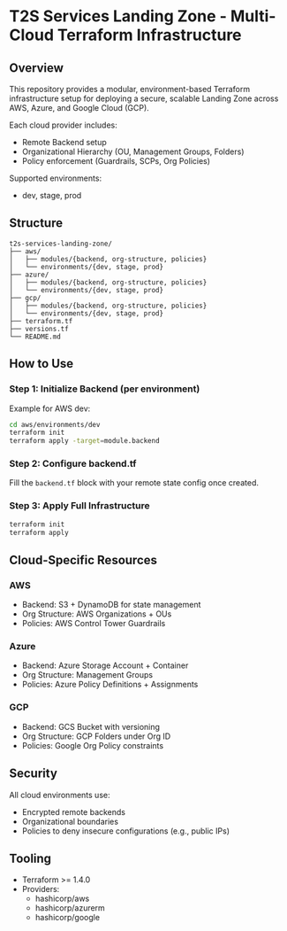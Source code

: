 # T2S Services Landing Zone - Multi-Cloud Terraform Infrastructure

## Overview

This repository provides a modular, environment-based Terraform infrastructure setup for deploying a secure, scalable Landing Zone across AWS, Azure, and Google Cloud (GCP).

Each cloud provider includes:
- Remote Backend setup
- Organizational Hierarchy (OU, Management Groups, Folders)
- Policy enforcement (Guardrails, SCPs, Org Policies)

Supported environments:
- dev, stage, prod

## Structure

```
t2s-services-landing-zone/
├── aws/
│   ├── modules/{backend, org-structure, policies}
│   └── environments/{dev, stage, prod}
├── azure/
│   ├── modules/{backend, org-structure, policies}
│   └── environments/{dev, stage, prod}
├── gcp/
│   ├── modules/{backend, org-structure, policies}
│   └── environments/{dev, stage, prod}
├── terraform.tf
├── versions.tf
└── README.md
```

## How to Use

### Step 1: Initialize Backend (per environment)

Example for AWS dev:

```bash
cd aws/environments/dev
terraform init
terraform apply -target=module.backend
```

### Step 2: Configure backend.tf

Fill the `backend.tf` block with your remote state config once created.

### Step 3: Apply Full Infrastructure

```bash
terraform init
terraform apply
```

## Cloud-Specific Resources

### AWS

- Backend: S3 + DynamoDB for state management
- Org Structure: AWS Organizations + OUs
- Policies: AWS Control Tower Guardrails

### Azure

- Backend: Azure Storage Account + Container
- Org Structure: Management Groups
- Policies: Azure Policy Definitions + Assignments

### GCP

- Backend: GCS Bucket with versioning
- Org Structure: GCP Folders under Org ID
- Policies: Google Org Policy constraints

## Security

All cloud environments use:
- Encrypted remote backends
- Organizational boundaries
- Policies to deny insecure configurations (e.g., public IPs)

## Tooling

- Terraform >= 1.4.0
- Providers:
  - hashicorp/aws
  - hashicorp/azurerm
  - hashicorp/google